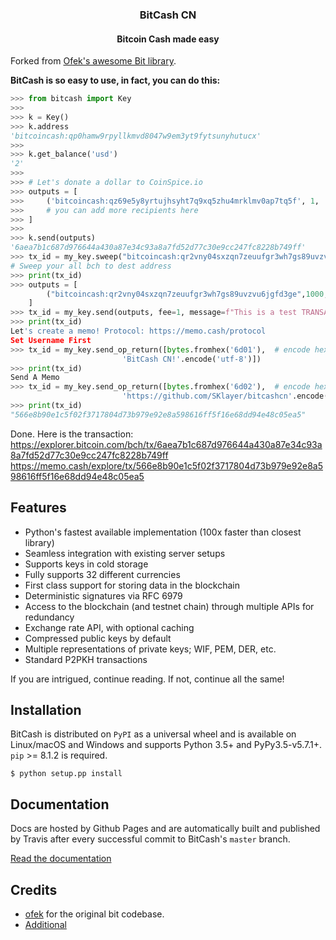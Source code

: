 <h3 align="center">BitCash CN</h3>
<h4 align="center">Bitcoin Cash made easy</h4>

Forked from [Ofek's awesome Bit library](https://github.com/ofek/bit).

**BitCash is so easy to use, in fact, you can do this:**


```python
>>> from bitcash import Key
>>>
>>> k = Key()
>>> k.address
'bitcoincash:qp0hamw9rpyllkmvd8047w9em3yt9fytsunyhutucx'
>>>
>>> k.get_balance('usd')
'2'
>>>
>>> # Let's donate a dollar to CoinSpice.io
>>> outputs = [
>>>     ('bitcoincash:qz69e5y8yrtujhsyht7q9xq5zhu4mrklmv0ap7tq5f', 1, 'usd'),
>>>     # you can add more recipients here
>>> ]
>>>
>>> k.send(outputs)
'6aea7b1c687d976644a430a87e34c93a8a7fd52d77c30e9cc247fc8228b749ff'
>>> tx_id = my_key.sweep("bitcoincash:qr2vny04sxzqn7zeuufgr3wh7gs89uvzvu6jgfd3ge")
# Sweep your all bch to dest address
>>> print(tx_id)
>>> outputs = [
        ("bitcoincash:qr2vny04sxzqn7zeuufgr3wh7gs89uvzvu6jgfd3ge",1000, 'satoshi'),
    ]
>>> tx_id = my_key.send(outputs, fee=1, message=f"This is a test TRANSACTION created by BITCASH CN")
>>> print(tx_id)
Let's create a memo! Protocol: https://memo.cash/protocol
Set Username First
>>> tx_id = my_key.send_op_return([bytes.fromhex('6d01'),  # encode hex to bytes
                         'BitCash CN!'.encode('utf-8')])
>>> print(tx_id)
Send A Memo
>>> tx_id = my_key.send_op_return([bytes.fromhex('6d02'),  # encode hex to bytes
                         'https://github.com/SKlayer/bitcashcn'.encode('utf-8')])
>>> print(tx_id)
"566e8b90e1c5f02f3717804d73b979e92e8a598616ff5f16e68dd94e48c05ea5"

```

Done. Here is the transaction:
https://explorer.bitcoin.com/bch/tx/6aea7b1c687d976644a430a87e34c93a8a7fd52d77c30e9cc247fc8228b749ff
https://memo.cash/explore/tx/566e8b90e1c5f02f3717804d73b979e92e8a598616ff5f16e68dd94e48c05ea5

## Features

- Python's fastest available implementation (100x faster than closest library)
- Seamless integration with existing server setups
- Supports keys in cold storage
- Fully supports 32 different currencies
- First class support for storing data in the blockchain
- Deterministic signatures via RFC 6979
- Access to the blockchain (and testnet chain) through multiple APIs for redundancy
- Exchange rate API, with optional caching
- Compressed public keys by default
- Multiple representations of private keys; WIF, PEM, DER, etc.
- Standard P2PKH transactions

If you are intrigued, continue reading. If not, continue all the same!

## Installation

BitCash is distributed on `PyPI` as a universal wheel and is available on Linux/macOS
and Windows and supports Python 3.5+ and PyPy3.5-v5.7.1+. `pip` >= 8.1.2 is required.


```shell
$ python setup.pp install  
```

## Documentation

Docs are hosted by Github Pages and are automatically built and published
by Travis after every successful commit to BitCash's ``master`` branch.

[Read the documentation](https://sporestack.github.io/bitcash/)

## Credits

- [ofek](https://github.com/ofek/bit) for the original bit codebase.
- [Additional](AUTHORS.rst)

